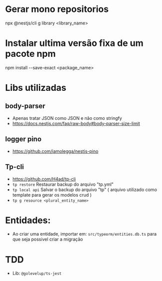 # Gerar mono repositorios
npx @nestjs/cli g library <library_name>

# Instalar ultima versão fixa de um pacote npm
npm install --save-exact <package_name>

# Libs utilizadas
## body-parser
 - Apenas tratar JSON como JSON e não como stringfy
 - https://docs.nestjs.com/faq/raw-body#body-parser-size-limit

## logger pino
 - https://github.com/iamolegga/nestjs-pino

## Tp-cli
 - https://github.com/H4ad/tp-cli
 - `tp restore` Restaurar backup do arquivo "tp.yml"
 - `tp local api` Salvar o backup do arquivo "tp" ( arquivo utilizado como template para gerar os modelos crud )
 - `tp g resource <plural_entity_name>`

# Entidades:
 - Ao criar uma entidade, importar em: `src/typeorm/entities.db.ts` para que seja possivel criar a migração

# TDD
 - Lib: `@golevelup/ts-jest`
